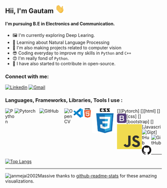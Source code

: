 ## Hii, I'm Gautam <img src="https://raw.githubusercontent.com/ABSphreak/ABSphreak/master/gifs/Hi.gif" width="30px">


#### I'm pursuing B.E in Electronics and Communication.

- 🖼 I'm currently exploring Deep Learing.
- 🎈 Learning about Natural Language Processing
- 🤖 I'm also making projects related to computer vision
- 😎 Coding everyday to improve my skills in `Python` and `C++`
- 😍 I'm really fond of `Python`.
- 🙌 I have also started to contribute in open-source.

### Connect with me:

[![Linkedin](https://img.shields.io/badge/-janmejai-blue?style=flat-square&logo=Linkedin&logoColor=white&link=https://www.linkedin.com/in/janmejai-singh-minhas/)](https://www.linkedin.com/in/janmejai-singh-minhas/)
[![Gmail](https://img.shields.io/badge/-gautamabd17@gmail.com-c14438?style=flat-square&logo=Gmail&logoColor=white&link=mailto:gautamabd17@gmail.com)](mailto:gautamabd17@gmail.com)

### Languages, Frameworks, Libraries, Tools I use :

[<img align="left" alt="Python" width="30px" src="https://upload.wikimedia.org/wikipedia/commons/thumb/0/0a/Python.svg/240px-Python.svg.png" />][python]
[<img align="left" alt="Pytorch" width="80px" src="https://raw.githubusercontent.com/valohai/ml-logos/master/pytorch.svg" />][Pytorch]
[<img align="left" alt="GitHub" width="80px" src="https://keras.io/img/logo.png" />][keras]
[<img align="left" alt="OpenCV" width="30px" src="https://upload.wikimedia.org/wikipedia/commons/thumb/3/32/OpenCV_Logo_with_text_svg_version.svg/730px-OpenCV_Logo_with_text_svg_version.svg.png" />][opencv]
[<img align="left" alt="Visual Studio Code" width="30px" src="https://raw.githubusercontent.com/github/explore/80688e429a7d4ef2fca1e82350fe8e3517d3494d/topics/visual-studio-code/visual-studio-code.png" />][vscode]
[<img align="left" alt="Html" width="30px" src="https://raw.githubusercontent.com/github/explore/80688e429a7d4ef2fca1e82350fe8e3517d3494d/topics/html/html.png"/>][html]
[<img align="left" alt="Css" width="80px" src="https://raw.githubusercontent.com/github/explore/80688e429a7d4ef2fca1e82350fe8e3517d3494d/topics/css/css.png"/>][css]
[<img align="left" alt="Bootstrap" width="30px" src="https://raw.githubusercontent.com/github/explore/80688e429a7d4ef2fca1e82350fe8e3517d3494d/topics/bootstrap/bootstrap.png"/>][bootstrap]
[<img align="left" alt="JS" width="80px" src="https://raw.githubusercontent.com/github/explore/80688e429a7d4ef2fca1e82350fe8e3517d3494d/topics/javascript/javascript.png"/>][Javascript]
[<img align="left" alt="GitHub" width="30px" src="https://numpy.org/images/logos/numpy.svg" />][numpy]
[<img align="left" alt="GitHub" width="34px" src="https://jupyter.org/assets/main-logo.svg" />][jupyter]
[<img align="left" alt="GitHub" width="30px" src="https://raw.githubusercontent.com/github/explore/78df643247d429f6cc873026c0622819ad797942/topics/github/github.png" />][github]





</br>
</br>



---


[![Top Langs](https://github-readme-stats.vercel.app/api/top-langs/?username=janmejai2002&theme=vue&layout=compact)](https://github.com/anuraghazra/github-readme-stats)




---

<img align="left" alt="janmejai2002" src="https://github-readme-stats.vercel.app/api?username=janmejai2002&show_icons=true&hide_border=true&count_private=true&theme=vue" />

[linkedin]: https://www.linkedin.com/in/janmejai-singh-minhas/
[vscode]: https://code.visualstudio.com/
[python]: https://www.python.org/
[tensorflow]: https://www.tensorflow.org/
[opencv]: https://opencv.org/
[github]: https://github.com/
[numpy]: https://numpy.org/
[jupyter]: https://jupyter.org/
[keras]: https://keras.io/
[git]: https://git-scm.com/
[flutter]: https://flutter.dev/
[dart]: https://dart.dev/
[android]: https://developer.android.com/


Massive thanks to [github-readme-stats](https://github.com/anuraghazra/github-readme-stats) for these amazing visualizations.

<!--
**gautamgc17/gautamgc17** is a ✨ _special_ ✨ repository because its `README.md` (this file) appears on your GitHub profile.

Here are some ideas to get you started:

- 🔭 I’m currently working on ...
- 🌱 I’m currently learning ...
- 👯 I’m looking to collaborate on ...
- 🤔 I’m looking for help with ...
- 💬 Ask me about ...
- 📫 How to reach me: ...
- 😄 Pronouns: ...
- ⚡ Fun fact: ...
-->
